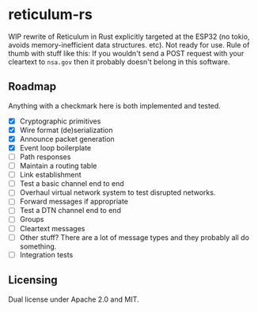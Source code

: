 # reticulum-rs

WIP rewrite of Reticulum in Rust explicitly targeted at the ESP32 (no tokio, avoids memory-inefficient data structures. etc). Not ready for use. Rule of thumb with stuff like this: If you wouldn't send a POST request with your cleartext to `nsa.gov` then it probably doesn't belong in this software.

## Roadmap

Anything with a checkmark here is both implemented and tested.

- [x] Cryptographic primitives
- [x] Wire format (de)serialization
- [x] Announce packet generation
- [x] Event loop boilerplate
- [ ] Path responses
- [ ] Maintain a routing table
- [ ] Link establishment
- [ ] Test a basic channel end to end
- [ ] Overhaul virtual network system to test disrupted networks.
- [ ] Forward messages if appropriate
- [ ] Test a DTN channel end to end
- [ ] Groups
- [ ] Cleartext messages
- [ ] Other stuff? There are a lot of message types and they probably all do something.
- [ ] Integration tests

## Licensing

Dual license under Apache 2.0 and MIT.